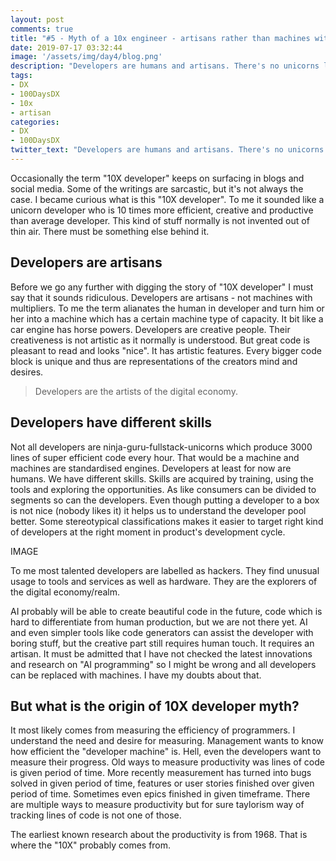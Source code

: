 ```yaml
---
layout: post
comments: true
title: "#5 - Myth of a 10x engineer - artisans rather than machines with multipliers."
date: 2019-07-17 03:32:44
image: '/assets/img/day4/blog.png'
description: "Developers are humans and artisans. There's no unicorns like 10x developers"
tags:
- DX 
- 100DaysDX
- 10x 
- artisan
categories:
- DX
- 100DaysDX
twitter_text: "Developers are humans and artisans. There's no unicorns like 10X developers"
---
```



Occasionally the term "10X developer" keeps on surfacing in blogs and social media. Some of the writings are sarcastic, but it's not always the case. I became curious what is this "10X developer". To me it sounded like a unicorn developer who is 10 times more efficient, creative and productive than average developer. This kind of stuff normally is not invented out of thin air. There must be something else behind it. 

## Developers are artisans

Before we go any further with digging the story of "10X developer" I must say that it sounds ridiculous. Developers are artisans - not machines with multipliers. To me the term alianates the human in developer and turn him or her into a machine which has a certain machine type of capacity. It bit like a car engine has horse powers. Developers are creative people. Their creativeness is not artistic as it normally is understood. But great code is pleasant to read and looks "nice". It has artistic features. Every bigger code block is unique and thus are representations of the creators mind and desires. 

> Developers are the artists of the digital economy. 

## Developers have different skills

Not all developers are ninja-guru-fullstack-unicorns which produce 3000 lines of super efficient code every hour. That would be a machine and machines are standardised engines. Developers at least for now are humans. We have different skills. Skills are acquired by training, using the tools and exploring the opportunities. As like consumers can be divided to segments so can the developers. Even though putting a developer to a box is not nice (nobody likes it) it helps us to understand the developer pool better. Some stereotypical classifications makes it easier to target right kind of developers at the right moment in product's development cycle. 

IMAGE 

To me most talented developers are labelled as hackers. They find unusual usage to tools and services as well as hardware. They are the explorers of the digital economy/realm. 

AI probably will be able to create beautiful code in the future, code which is hard to differentiate from human production, but we are not there yet. AI and even simpler tools like code generators can assist the developer with boring stuff, but the creative part still requires human touch. It requires an artisan. It must be admitted that I have not checked the latest innovations and research on "AI programming" so I might be wrong and all developers can be replaced with machines. I have my doubts about that. 

## But what is the origin of 10X developer myth?

It most likely comes from measuring the efficiency of programmers. I understand the need and desire for measuring. Management wants to know how efficient the "developer machine" is. Hell, even the developers want to measure their progress. Old ways to measure productivity was lines of code is given period of time. More recently measurement has turned into bugs solved in given period of time, features or user stories finished over given period of time. Sometimes even epics finished in given timeframe. There are multiple ways to measure productivity but for sure taylorism way of tracking lines of code is not one of those. 

The earliest known research about the productivity is from 1968. That is where the "10X" probably comes from. 